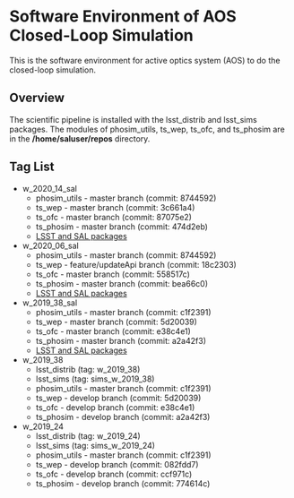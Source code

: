 # Software Environment of AOS Closed-Loop Simulation

This is the software environment for active optics system (AOS) to do the closed-loop simulation.

## Overview

The scientific pipeline is installed with the lsst_distrib and lsst_sims packages. The modules of phosim_utils, ts_wep, ts_ofc, and ts_phosim are in the **/home/saluser/repos** directory.

## Tag List

- w_2020_14_sal
  - phosim_utils - master branch (commit: 8744592)
  - ts_wep - master branch (commit: 3c661a4)
  - ts_ofc - master branch (commit: 87075e2)
  - ts_phosim - master branch (commit: 474d2eb)
  - [LSST and SAL packages](https://cloud.docker.com/u/lsstts/repository/docker/lsstts/aos_sal)
- w_2020_06_sal
  - phosim_utils - master branch (commit: 8744592)
  - ts_wep - feature/updateApi branch (commit: 18c2303)
  - ts_ofc - master branch (commit: 558517c)
  - ts_phosim - master branch (commit: bea66c0)
  - [LSST and SAL packages](https://cloud.docker.com/u/lsstts/repository/docker/lsstts/aos_sal)
- w_2019_38_sal
  - phosim_utils - master branch (commit: c1f2391)
  - ts_wep - master branch (commit: 5d20039)
  - ts_ofc - master branch (commit: e38c4e1)
  - ts_phosim - master branch (commit: a2a42f3)
  - [LSST and SAL packages](https://cloud.docker.com/u/lsstts/repository/docker/lsstts/aos)
- w_2019_38
  - lsst_distrib (tag: w_2019_38)
  - lsst_sims (tag: sims_w_2019_38)
  - phosim_utils - master branch (commit: c1f2391)
  - ts_wep - develop branch (commit: 5d20039)
  - ts_ofc - develop branch (commit: e38c4e1)
  - ts_phosim - develop branch (commit: a2a42f3)
- w_2019_24
  - lsst_distrib (tag: w_2019_24)
  - lsst_sims (tag: sims_w_2019_24)
  - phosim_utils - master branch (commit: c1f2391)
  - ts_wep - develop branch (commit: 082fdd7)
  - ts_ofc - develop branch (commit: ccf971c)
  - ts_phosim - develop branch (commit: 774614c)
